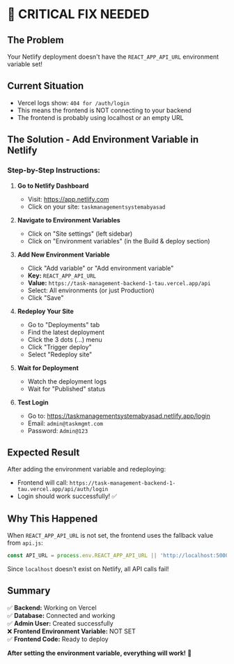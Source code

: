 # 🔴 CRITICAL FIX NEEDED

## The Problem
Your Netlify deployment doesn't have the `REACT_APP_API_URL` environment variable set!

## Current Situation
- Vercel logs show: `404 for /auth/login`
- This means the frontend is NOT connecting to your backend
- The frontend is probably using localhost or an empty URL

## The Solution - Add Environment Variable in Netlify

### Step-by-Step Instructions:

1. **Go to Netlify Dashboard**
   - Visit: https://app.netlify.com
   - Click on your site: `taskmanagementsystemabyasad`

2. **Navigate to Environment Variables**
   - Click on "Site settings" (left sidebar)
   - Click on "Environment variables" (in the Build & deploy section)

3. **Add New Environment Variable**
   - Click "Add variable" or "Add environment variable"
   - **Key:** `REACT_APP_API_URL`
   - **Value:** `https://task-management-backend-1-tau.vercel.app/api`
   - Select: All environments (or just Production)
   - Click "Save"

4. **Redeploy Your Site**
   - Go to "Deployments" tab
   - Find the latest deployment
   - Click the 3 dots (...) menu
   - Click "Trigger deploy"
   - Select "Redeploy site"

5. **Wait for Deployment**
   - Watch the deployment logs
   - Wait for "Published" status

6. **Test Login**
   - Go to: https://taskmanagementsystemabyasad.netlify.app/login
   - Email: `admin@taskmgmt.com`
   - Password: `Admin@123`

## Expected Result
After adding the environment variable and redeploying:
- Frontend will call: `https://task-management-backend-1-tau.vercel.app/api/auth/login`
- Login should work successfully! ✅

## Why This Happened
When `REACT_APP_API_URL` is not set, the frontend uses the fallback value from `api.js`:
```javascript
const API_URL = process.env.REACT_APP_API_URL || 'http://localhost:5000/api';
```

Since `localhost` doesn't exist on Netlify, all API calls fail!

## Summary
✅ **Backend:** Working on Vercel  
✅ **Database:** Connected and working  
✅ **Admin User:** Created successfully  
❌ **Frontend Environment Variable:** NOT SET  
✅ **Frontend Code:** Ready to deploy

**After setting the environment variable, everything will work!** 🎉


